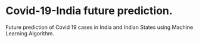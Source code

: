 # Covid-19-India future prediction.
Future prediction of Covid 19 cases in India and Indian States using Machine Learning Algorithm.

